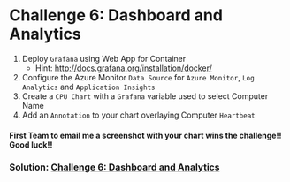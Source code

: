 # Challenge 6: Dashboard and Analytics
1. Deploy `Grafana` using Web App for Container
   * Hint: http://docs.grafana.org/installation/docker/
2. Configure the Azure Monitor `Data Source` for `Azure Monitor`, `Log Analytics` and `Application Insights`
3. Create a `CPU Chart` with a `Grafana` variable used to select Computer Name
4. Add an `Annotation` to your chart overlaying Computer `Heartbeat`

#### First Team to email me a screenshot with your chart wins the challenge!! Good luck!!

### Solution: [Challenge 6: Dashboard and Analytics](https://github.com/SpektraSystems/CloudLabs-Azure/blob/master/azure-monitoring/Instructions/Solutions/Challenge%206:%20Dashboard%20and%20Analytics.md)
